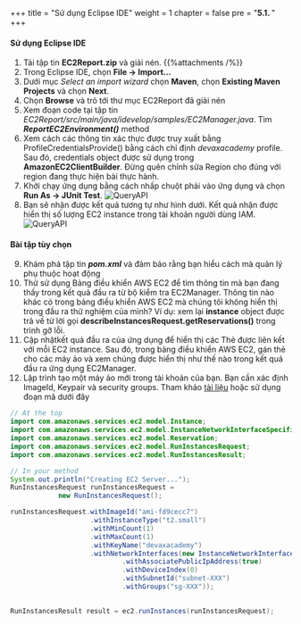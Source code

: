 +++
title = "Sử dụng Eclipse IDE"
weight = 1
chapter = false
pre = "<b>5.1. </b>"
+++

#### Sử dụng Eclipse IDE
1. Tải tập tin **EC2Report.zip** và giải nén.
{{%attachments /%}}
2. Trong Eclipse IDE, chọn **File -> Import...** 
3. Dưới mục *Select an import wizard* chọn **Maven**, chọn **Existing Maven Projects** và chọn **Next**.
4. Chọn **Browse** và trỏ tới thư mục EC2Report đã giải nén
5. Xem đoạn code tại tập tin *EC2Report/src/main/java/idevelop/samples/EC2Manager.java*. Tìm ***ReportEC2Environment()*** method
6. Xem cách các thông tin xác thực được truy xuất bằng ProfileCredentialsProvide() bằng cách chỉ định *devaxacademy* profile.
Sau đó, credentials object được sử dụng trong **AmazonEC2ClientBuilder**.
Đừng quên chỉnh sửa Region cho đúng với region đang thực hiện bài thực hành.
7. Khởi chạy ứng dụng bằng cách nhấp chuột phải vào ứng dụng và chọn **Run As -> JUnit Test**.
![QueryAPI](../../../../images/5/1.png?width=90pc)
8. Bạn sẽ nhận được kết quả tương tự như hình dưới. Kết quả nhận được hiển thị số lượng EC2 instance trong tài khoản người dùng IAM.
![QueryAPI](../../../../images/5/2.png?width=90pc)
#### Bài tập tùy chọn
9. Khám phá tập tin ***pom.xml*** và đảm bảo rằng bạn hiểu cách mà quản lý phụ thuộc hoạt động
10. Thử sử dụng Bảng điều khiển AWS EC2 để tìm thông tin mà bạn đang thấy trong kết quả đầu ra từ bộ kiểm tra EC2Manager. Thông tin nào khác có trong bảng điều khiển AWS EC2 mà chúng tôi không hiển thị trong đầu ra thử nghiệm của mình? Ví dụ: xem lại **instance** object được trả về từ lời gọi **describeInstancesRequest.getReservations()** trong trình gỡ lỗi.
11. Cập nhậtkết quả đầu ra của ứng dụng để hiển thị các Thẻ được liên kết với mỗi EC2 instance. Sau đó, trong bảng điều khiển AWS EC2, gán thẻ cho các máy ảo và xem chúng được hiển thị như thế nào trong kết quả đầu ra ứng dụng EC2Manager.
12. Lập trình tạo một máy ảo mới trong tài khoản của bạn. Bạn cần xác định ImageId, Keypair và security groups. Tham khảo [tài liệu](http://docs.aws.amazon.com/sdk-for-java/v1/developer-guide/run-instance.html) hoặc sử dụng đoạn mã dưới đây
```java
// At the top
import com.amazonaws.services.ec2.model.Instance;
import com.amazonaws.services.ec2.model.InstanceNetworkInterfaceSpecification;
import com.amazonaws.services.ec2.model.Reservation;
import com.amazonaws.services.ec2.model.RunInstancesRequest;
import com.amazonaws.services.ec2.model.RunInstancesResult;

// In your method
System.out.println("Creating EC2 Server...");
RunInstancesRequest runInstancesRequest =
			new RunInstancesRequest();

runInstancesRequest.withImageId("ami-fd9cecc7")
					.withInstanceType("t2.small")
					.withMinCount(1)
					.withMaxCount(1)
					.withKeyName("devaxacademy")
					.withNetworkInterfaces(new InstanceNetworkInterfaceSpecification()
							.withAssociatePublicIpAddress(true)
							.withDeviceIndex(0)
							.withSubnetId("subnet-XXX")
							.withGroups("sg-XXX"));

							
RunInstancesResult result = ec2.runInstances(runInstancesRequest);

```